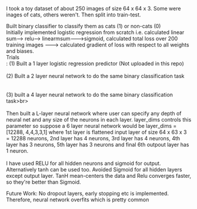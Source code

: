 I took a toy dataset of about 250 images of size 64 x 64 x 3. Some were inages of cats, others weren't. Then split into train-test. 

Built binary classifier to classify them as cats (1) or non-cats (0) <br>
Initially implemented logistic regression from scratch i.e. calculated linear sum--> relu--> linearmsum--->sigmoid, calculated total loss over 200 training images ---> calculated gradient of loss with respect to all weights and biases. 
<br>Trials<br>:
(1) Built a 1 layer logistic regression predictor (Not uploaded in this repo)
<br> 
<br>
(2) Built a 2 layer neural network to do the same binary classification task <br>
<br>
<br>
(3) built a 4 layer neural network to do the same binary classification task>br>
<br>
<br>
Then built a L-layer neural network where user can specify any depth of neural net and any size of the neurons in each layer. layer_dims controls this parameter so suppose a 6 layer neural network would be layer_dims = [12288, 4,4,3,3,1] where 1st layer is flattened input layer of size 64 x 63 x 3 = 12288 neurons, 2nd layer has 4 neurons, 3rd layer has 4 neurons, 4th layer has 3 neurons, 5th layer has 3 neurons and final 6th outpout layer has 1 neuron.<br>
<br>
I have used RELU for all hidden neurons and sigmoid for output. Alternatively tanh can be used too. Avoided Sigmoid for all hidden layers except output layer. TanH mean-centers the data and Relu converges faster, so they're better than Sigmoid. 

Future Work: No dropout layers, early stopping etc is implemented. Therefore, neural network overfits which is pretty common
